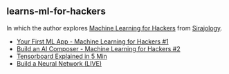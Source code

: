 ## learns-ml-for-hackers

In which the author explores [Machine Learning for Hackers][] from [Sirajology][].


* [Your First ML App - Machine Learning for Hackers #1](https://youtu.be/2FOXR16mLow)
* [Build an AI Composer - Machine Learning for Hackers #2](https://youtu.be/S_f2qV2_U00)
* [Tensorboard Explained in 5 Min](https://youtu.be/3bownM3L5zM)
* [Build a Neural Network (LIVE)](https://youtu.be/KvoZU-ItDiE)


[Machine Learning for Hackers]:	https://www.youtube.com/playlist?list=PL2-dafEMk2A4ut2pyv0fSIXqOzXtBGkLj
[Sirajology]:	https://www.youtube.com/channel/UCWN3xxRkmTPmbKwht9FuE5A
